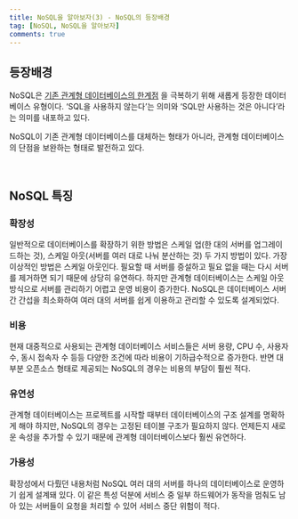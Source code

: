 ```yaml
---
title: NoSQL을 알아보자(3) - NoSQL의 등장배경
tag: [NoSQL, NoSQL을 알아보자]
comments: true
---
```


## 등장배경
NoSQL은 [기존 관계형 데이터베이스의 한계점](https://huved.github.io/2020/05/04/TheEmergenceOfRDS.html) 을 극복하기 위해 새롭게 등장한 데이터베이스 유형이다. ‘SQL을 사용하지 않는다’는 의미와 ‘SQL만 사용하는 것은 아니다’라는 의미를 내포하고 있다.

NoSQL이 기존 관계형 데이터베이스를 대체하는 형태가 아니라, 관계형 데이터베이스의 단점을 보완하는 형태로 발전하고 있다.

<br/>

## NoSQL 특징
### 확장성
일반적으로 데이터베이스를 확장하기 위한 방법은 스케일 업(한 대의 서버를 업그레이드하는 것), 스케일 아웃(서버를 여러 대로 나눠 분산하는 것) 두 가지 방법이 있다. 
가장 이상적인 방법은 스케일 아웃인다. 필요할 때 서버를 증설하고 필요 없을 때는 다시 서버를 제거하면 되기 때문에 상당히 유연하다. 하지만 관계형 데이터베이스는 스케일 아웃 방식으로 서버를 관리하기 어렵고 운영 비용이 증가한다.
NoSQL은 데이터베이스 서버 간 간섭을 최소화하여 여러 대의 서버를 쉽게 이용하고 관리할 수 있도록 설계되었다.

### 비용
현재 대중적으로 사용되는 관계형 데이터베이스 서비스들은 서버 용량, CPU 수, 사용자 수, 동시 접속자 수 등등 다양한 조건에 따라 비용이 기하급수적으로 증가한다. 반면 대부분 오픈소스 형태로 제공되는 NoSQL의 경우는 비용의 부담이 훨씬 적다.

### 유연성
관계형 데이터베이스는 프로젝트를 시작할 때부터 데이터베이스의 구조 설계를 명확하게 해야 하지만, NoSQL의 경우는 고정된 테이블 구조가 필요하지 않다. 언제든지 새로운 속성을 추가할 수 있기 때문에 관계형 데이터베이스보다  훨씬 유연하다.

### 가용성
확장성에서 다뤘던 내용처럼 NoSQL 여러 대의 서버를 하나의 데이터베이스로 운영하기 쉽게 설계돼 있다. 이 같은 특성 덕분에 서비스 중 일부 하드웨어가 동작을 멈춰도 남아 있는 서버들이 요청을 처리할 수 있어 서비스 중단 위험이 적다.